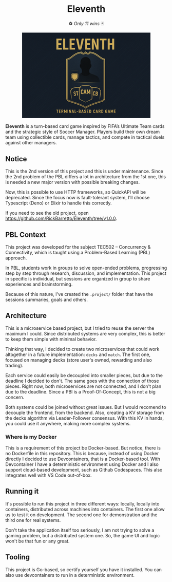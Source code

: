 <h1 align="center">Eleventh</h1>

<p align="center">⚽ <em>Only 11 wins</em> 🃏</p>

<p align="center">
    <img src=".project/images/cover.png" alt="Eleventh Cover" width="400" style="max-width:100%;">
</p>

**Eleventh** is a turn-based card game inspired by FIFA’s Ultimate Team cards and the strategic style of Soccer Manager.
Players build their own dream team using collectible cards, manage tactics, and compete in tactical duels against other managers. 


## Notice

This is the 2nd version of this project and this is under maintenance.
Since the 2nd problem of the PBL differs a lot in architecture from the 1st one,
this is needed a new major version with possible breaking changes.

Now, this is possible to use HTTP frameworks, so QuickAPI will be deprecated.
Since the focus now is fault-tolerant system, I'll choose Typescript (Deno) or Elixir
to handle this correctly.

If you need to see the old project, open https://github.com/RickBarretto/Eleventh/tree/v1.0.0.


## PBL Context

This project was developed for the subject TEC502 – Concurrency & Connectivity, which is taught using a Problem-Based Learning (PBL) approach.

In PBL, students work in groups to solve open-ended problems, progressing step by step through research, discussion, and implementation. This project in specific is individual, but sessions are organized in group to share experiences and brainstorming.

Because of this nature, I've created the `.project/` folder that have the sessions summaries, goals and others.


## Architecture

This is a microservice based project, but I tried to reuse the server the maximum I could.
Since distributed systems are very complex, this is better to keep them simple with minimal
behavior.

Thinking that way, I decided to create two microservices that could work altogether in a future
implementation: `decks` and `match`. The first one, focused on managing decks (store user's owned,
rewarding and also trading).

Each service could easily be decoupled into smaller pieces, but due to the deadline I decided to don't.
The same goes with the connection of those pieces. Right now, both microservices are not connected,
and I don't plan due to the deadline. Since a PBl is a Proof-Of-Concept, this is not a big concern.

Both systems could be joined without great issues. But I would recomend to decouple the frontend,
from the backend.
Also, creating a KV storage from the decks algorithm via Leader-Follower consensus.
With this KV in hands, you could use it anywhere, making more complex systems.


### Where is my Docker

This is a requirement of this project be Docker-based. But notice, there is no Dockerfile in this repository.
This is because, instead of using Docker directly I decided to use Devcontainers, that is a Docker-based tool.
With Devcontainer I have a deterministic environment using Docker and I also support cloud-based development,
such as Github Codespaces. This also integrates well with VS Code out-of-box.


## Running it

It's possible to run this project in three different ways: locally, locally into containers, distributed across machines into containers. The first one allow us to test it on development. The second one for demonstration and the third one for real systems.

Don't take the application itself too seriously, I am not trying to solve a gaming problem, but a distributed system one. So, the game UI and logic won't be that fun or any great.

## Tooling

This project is Go-based, so certify yourself you have it installed.
You can also use devcontainers to run in a deterministic environment.